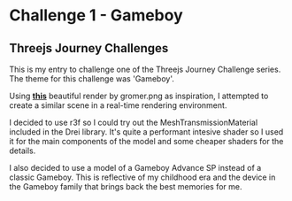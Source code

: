 # Challenge 1 - Gameboy

## Threejs Journey Challenges

This is my entry to challenge one of the Threejs Journey Challenge series. The theme for this challenge was 'Gameboy'.

Using **[this](https://twitter.com/christophgromer/status/1671272211502473216?s=20)** beautiful render by gromer.png as inspiration, I attempted to create a similar scene in a real-time rendering environment.

I decided to use r3f so I could try out the MeshTransmissionMaterial included in the Drei library. It's quite a performant intesive shader so I used it for the main components of the model and some cheaper shaders for the details.

I also decided to use a model of a Gameboy Advance SP instead of a classic Gameboy. This is reflective of my childhood era and the device in the Gameboy family that brings back the best memories for me.
